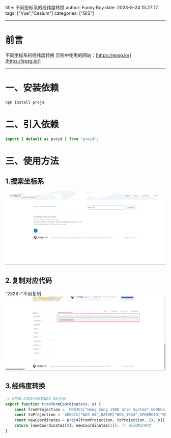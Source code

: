 title: 不同坐标系的经纬度转换
author: Funny Boy
date: 2023-8-24 15:27:17
tags: ["Vue","Cesium"]
categories: ["GIS"]

---

# 前言
不同坐标系的经纬度转换
示例中使用的网站：[https://epsg.io/](https://epsg.io/)

---
# 一、安装依赖

```powershell
npm install proj4
```

# 二、引入依赖

```javascript
import { default as proj4 } from "proj4";
```
# 三、使用方法
## 1.搜索坐标系
![在这里插入图片描述](https://raw.githubusercontent.com/752841728/hexo-picture/main/img/6-1.png)
## 2.复制对应代码
“2326=”不用复制
![在这里插入图片描述](https://raw.githubusercontent.com/752841728/hexo-picture/main/img/6-2.png)

## 3.经纬度转换

```javascript
// EPSG:2326坐标转WGS 84坐标
export function tranformCoordinate(x, y) {
	const fromProjection = `PROJCS["Hong Kong 1980 Grid System",GEOGCS["Hong Kong 1980",DATUM["Hong_Kong_1980",SPHEROID["International 1924",6378388,297],TOWGS84[-162.619,-276.959,-161.764,-0.067753,2.243648,1.158828,-1.094246]],PRIMEM["Greenwich",0,AUTHORITY["EPSG","8901"]],UNIT["degree",0.0174532925199433,AUTHORITY["EPSG","9122"]],AUTHORITY["EPSG","4611"]],PROJECTION["Transverse_Mercator"],PARAMETER["latitude_of_origin",22.3121333333333],PARAMETER["central_meridian",114.178555555556],PARAMETER["scale_factor",1],PARAMETER["false_easting",836694.05],PARAMETER["false_northing",819069.8],UNIT["metre",1,AUTHORITY["EPSG","9001"]],AUTHORITY["EPSG","2326"]]`;
	const toProjection = `GEOGCS["WGS 84",DATUM["WGS_1984",SPHEROID["WGS 84",6378137,298.257223563,AUTHORITY["EPSG","7030"]],AUTHORITY["EPSG","6326"]],PRIMEM["Greenwich",0,AUTHORITY["EPSG","8901"]],UNIT["degree",0.0174532925199433,AUTHORITY["EPSG","9122"]],AUTHORITY["EPSG","4326"]]`;
	const newCoordinates = proj4(fromProjection, toProjection, [x, y]);
	return [newCoordinates[0], newCoordinates[1]]; // 返回数组格式
}
```
